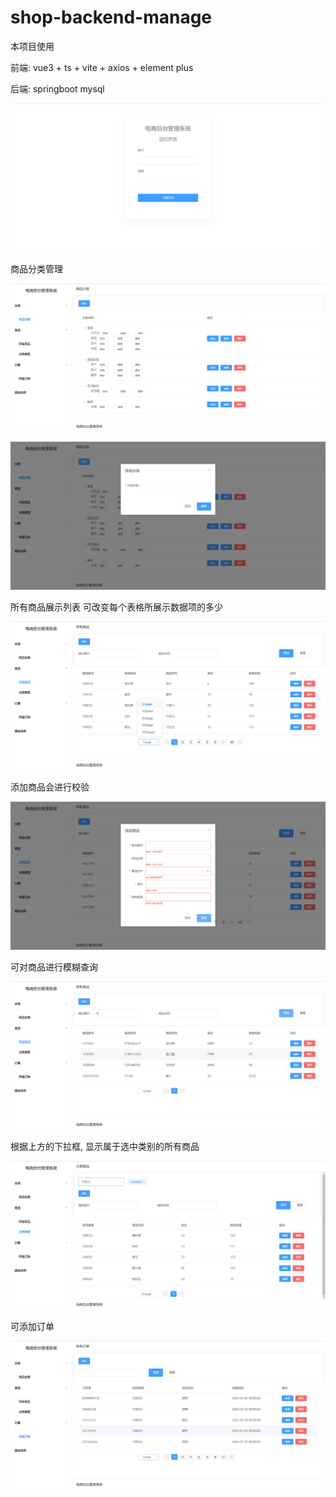 # shop-backend-manage

本项目使用

前端: vue3 + ts + vite + axios + element plus

后端: springboot mysql



![image-20220316202835816](README.assets/image-20220316202835816.png)

商品分类管理

![image-20220316202649338](README.assets/image-20220316202649338.png)

![image-20220316202658098](README.assets/image-20220316202658098.png)

所有商品展示列表		可改变每个表格所展示数据项的多少

![image-20220316202722095](README.assets/image-20220316202722095.png)

添加商品会进行校验

![image-20220316202739308](README.assets/image-20220316202739308.png)

可对商品进行模糊查询

![image-20220316202755428](README.assets/image-20220316202755428.png)

根据上方的下拉框, 显示属于选中类别的所有商品

![image-20220316202803870](README.assets/image-20220316202803870.png)

可添加订单

![image-20220316202823200](README.assets/image-20220316202823200.png)
